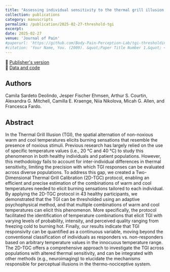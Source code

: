 ```yaml
---
title: "Assessing individual sensitivity to the thermal grill illusion: A two-dimensional adaptive psychophysical approach"
collection: publications
category: manuscripts
permalink: /publication/2025-02-27-threshold-tgi
excerpt:
date: 2025-02-27
venue: 'Journal of Pain'
#paperurl: 'https://github.com/Body-Pain-Perception-Lab/tgi-thresholding/tree/main/Manuscript/Deolindo_JPain_2025.pdf'
#citation: 'Your Name, You. (2009). &quot;Paper Title Number 1.&quot; <i>Journal 1</i>. 1(1).'
---
```


<!--more-->

📄 [Publisher's version](https://www.sciencedirect.com/science/article/abs/pii/S1526590024007107) <br>
🐙 [Data and code](https://github.com/Body-Pain-Perception-Lab/tgi-thresholding)

## Authors
Camila Sardeto Deolindo, Jesper Fischer Ehmsen, Arthur S. Courtin, Alexandra G. Mitchell, Camilla E. Kraenge, Niia Nikolova, Micah G. Allen, and Francesca Fardo.

## Abstract

In the Thermal Grill Illusion (TGI), the spatial alternation of non-noxious warm and cool temperatures elicits burning sensations that resemble the presence of noxious stimuli. Previous research has largely relied on the use of specific temperature values (i.e., 20 °C and 40 °C) to study this phenomenon in both healthy individuals and patient populations. However, this methodology fails to account for inter-individual differences in thermal sensitivity, limiting the precision with which TGI responses can be evaluated across diverse populations. To address this gap, we created a Two-Dimensional Thermal Grill Calibration (2D-TGC) protocol, enabling an efficient and precise estimation of the combinations of warm and cool temperatures needed to elicit burning sensations tailored to each individual. By applying the 2D-TGC protocol in 43 healthy participants, we demonstrated that the TGI can be thresholded using an adaptive psychophysical method, and that multiple combinations of warm and cool temperatures can elicit this phenomenon. More specifically, the protocol facilitated the identification of temperature combinations that elicit TGI with varying levels of probability, intensity, and perceived quality ranging from freezing cold to burning hot. Finally, our results indicate that TGI responsivity can be quantified as a continuous variable, moving beyond the conventional classification of individuals as responders vs. non-responders based on arbitrary temperature values in the innocuous temperature range. The 2D-TGC offers a comprehensive approach to investigate the TGI across populations with altered thermal sensitivity, and can be integrated with other methods (e.g., neuroimaging) to elucidate the mechanisms responsible for perceptual illusions in the thermo-nociceptive system.
